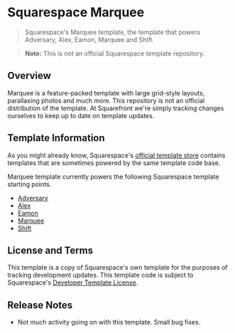 # Squarespace Marquee
> Squarespace's Marquee template, the template that powers Adversary, Alex, Eamon, Marquee and Shift.

> **Note:** This is not an official Squarespace template repository.

## Overview
Marquee is a feature-packed template with large grid-style layouts, parallaxing photos and much more. This repository is not an official distribution of the template. At Squarefront we're simply tracking changes ourselves to keep up to date on template updates.

## Template Information

As you might already know, Squarespace's [official template store](http://squarespace.com/templates) contains templates that are sometimes powered by the same template code base.

Marquee template currently powers the following Squarespace template starting points.

* [Adversary](http://adversary-demo.squarespace.com)
* [Alex](http://alex-demo.squarespace.com)
* [Eamon](http://eamon-demo.squarespace.com)
* [Marquee](http://marquee-demo.squarespace.com)
* [Shift](http://shift-demo.squarespace.com)

## License and Terms

This template is a copy of Squarespace's own template for the purposes of tracking development updates. This template code is subject to Squarespace's [Developer Template License](https://www.squarespace.com/template-license/).

## Release Notes
* Not much activity going on with this template. Small bug fixes.